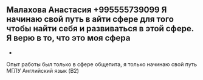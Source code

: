 Малахова Анастасия 
+995555739099
Я начинаю свой путь в айти сфере для того чтобы найти себя и развиваться в этой сфере. Я верю в то, что это моя сфера
-
-
Опыт работы был только в сфере общепита, я только начинаю свой путь
МГЛУ 
Английский язык (B2)